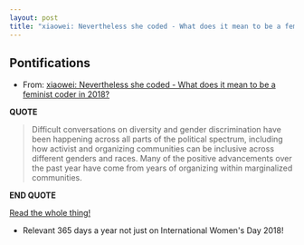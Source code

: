 ```yaml
---
layout: post
title: "xiaowei: Nevertheless she coded - What does it mean to be a feminist coder in 2018?"
---
```


## Pontifications
 
* From: [xiaowei: Nevertheless she coded - What does it mean to be a feminist coder in 2018?](https://dev.to/xrwang/what-does-it-mean-to-be-a-feminist-coder-in-2018--25i3) 

**QUOTE**

<blockquote>
Difficult conversations on diversity and gender discrimination have been happening across all parts of the political spectrum, including how activist and organizing communities can be inclusive across different genders and races. Many of the positive advancements over the past year have come from years of organizing within marginalized communities.
</blockquote>

**END QUOTE**

[Read the whole thing!](https://dev.to/xrwang/what-does-it-mean-to-be-a-feminist-coder-in-2018--25i3)

* Relevant 365 days a year not just on International Women's Day 2018!

